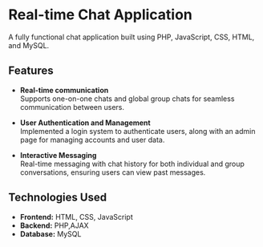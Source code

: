 # Real-time Chat Application

A fully functional chat application built using PHP, JavaScript, CSS, HTML, and MySQL.

## Features

- **Real-time communication**  
  Supports one-on-one chats and global group chats for seamless communication between users.

- **User Authentication and Management**  
  Implemented a login system to authenticate users, along with an admin page for managing accounts and user data.

- **Interactive Messaging**  
  Real-time messaging with chat history for both individual and group conversations, ensuring users can view past messages.

## Technologies Used

- **Frontend:** HTML, CSS, JavaScript
- **Backend:** PHP,AJAX
- **Database:** MySQL

